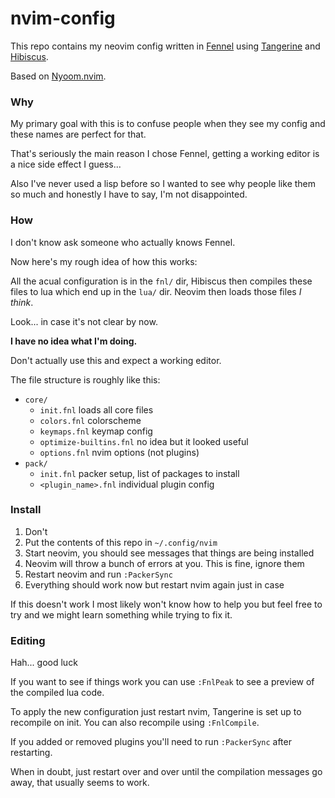 # nvim-config

This repo contains my neovim config written in [Fennel](https://fennel-lang.org/)
using [Tangerine](https://github.com/udayvir-singh/tangerine.nvim) and
[Hibiscus](https://github.com/udayvir-singh/hibiscus.nvim).

Based on [Nyoom.nvim](https://github.com/shaunsingh/nyoom.nvim).

### Why
My primary goal with this is to confuse people when they see my config and
these names are perfect for that.

That's seriously the main reason I chose Fennel, getting a working editor is a
nice side effect I guess...

Also I've never used a lisp before so I wanted to see why people like them so
much and honestly I have to say, I'm not disappointed.

### How
I don't know ask someone who actually knows Fennel.

Now here's my rough idea of how this works:

All the acual configuration is in the `fnl/` dir, Hibiscus then compiles
these files to lua which end up in the `lua/` dir.
Neovim then loads those files *I think*.

Look... in case it's not clear by now.

**I have no idea what I'm doing.**

Don't actually use this and expect a working editor.

The file structure is roughly like this:
- `core/`
    - `init.fnl` loads all core files
    - `colors.fnl` colorscheme
    - `keymaps.fnl` keymap config
    - `optimize-builtins.fnl` no idea but it looked useful
    - `options.fnl` nvim options (not plugins)
- `pack/`
    - `init.fnl` packer setup, list of packages to install
    - `<plugin_name>.fnl` individual plugin config

### Install

1. Don't
2. Put the contents of this repo in `~/.config/nvim`
3. Start neovim, you should see messages that things are being installed
4. Neovim will throw a bunch of errors at you. This is fine, ignore them
5. Restart neovim and run `:PackerSync`
6. Everything should work now but restart nvim again just in case

If this doesn't work I most likely won't know how to help you but feel free
to try and we might learn something while trying to fix it.

### Editing
Hah... good luck

If you want to see if things work you can use `:FnlPeak` to see a preview of
the compiled lua code.

To apply the new configuration just restart nvim, Tangerine is set up to
recompile on init.
You can also recompile using `:FnlCompile`.

If you added or removed plugins you'll need to run `:PackerSync` after
restarting.

When in doubt, just restart over and over until the compilation messages go away,
that usually seems to work.
